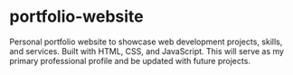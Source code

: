# portfolio-website
Personal portfolio website to showcase web development projects, skills, and services. Built with HTML, CSS, and JavaScript. This will serve as my primary professional profile and be updated with future projects.
